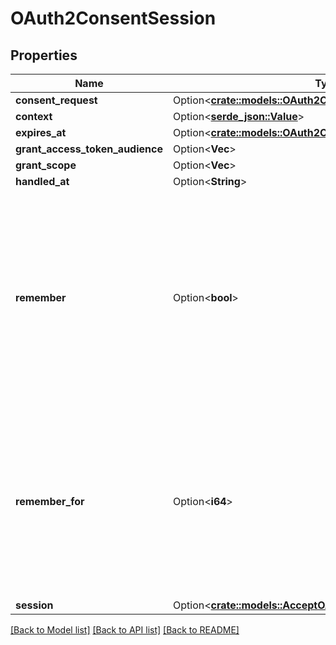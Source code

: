 # OAuth2ConsentSession

## Properties

Name | Type | Description | Notes
------------ | ------------- | ------------- | -------------
**consent_request** | Option<[**crate::models::OAuth2ConsentRequest**](oAuth2ConsentRequest.md)> |  | [optional]
**context** | Option<[**serde_json::Value**](.md)> |  | [optional]
**expires_at** | Option<[**crate::models::OAuth2ConsentSessionExpiresAt**](oAuth2ConsentSession_expires_at.md)> |  | [optional]
**grant_access_token_audience** | Option<**Vec<String>**> |  | [optional]
**grant_scope** | Option<**Vec<String>**> |  | [optional]
**handled_at** | Option<**String**> |  | [optional]
**remember** | Option<**bool**> | Remember Consent  Remember, if set to true, tells ORY Hydra to remember this consent authorization and reuse it if the same client asks the same user for the same, or a subset of, scope. | [optional]
**remember_for** | Option<**i64**> | Remember Consent For  RememberFor sets how long the consent authorization should be remembered for in seconds. If set to `0`, the authorization will be remembered indefinitely. | [optional]
**session** | Option<[**crate::models::AcceptOAuth2ConsentRequestSession**](acceptOAuth2ConsentRequestSession.md)> |  | [optional]

[[Back to Model list]](../README.md#documentation-for-models) [[Back to API list]](../README.md#documentation-for-api-endpoints) [[Back to README]](../README.md)


